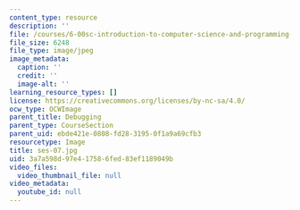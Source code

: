 ```yaml
---
content_type: resource
description: ''
file: /courses/6-00sc-introduction-to-computer-science-and-programming-spring-2011/3a7a598d97e417586fed83ef1189049b_ses-07.jpg
file_size: 6248
file_type: image/jpeg
image_metadata:
  caption: ''
  credit: ''
  image-alt: ''
learning_resource_types: []
license: https://creativecommons.org/licenses/by-nc-sa/4.0/
ocw_type: OCWImage
parent_title: Debugging
parent_type: CourseSection
parent_uid: ebde421e-0808-fd28-3195-0f1a9a69cfb3
resourcetype: Image
title: ses-07.jpg
uid: 3a7a598d-97e4-1758-6fed-83ef1189049b
video_files:
  video_thumbnail_file: null
video_metadata:
  youtube_id: null
---
```

